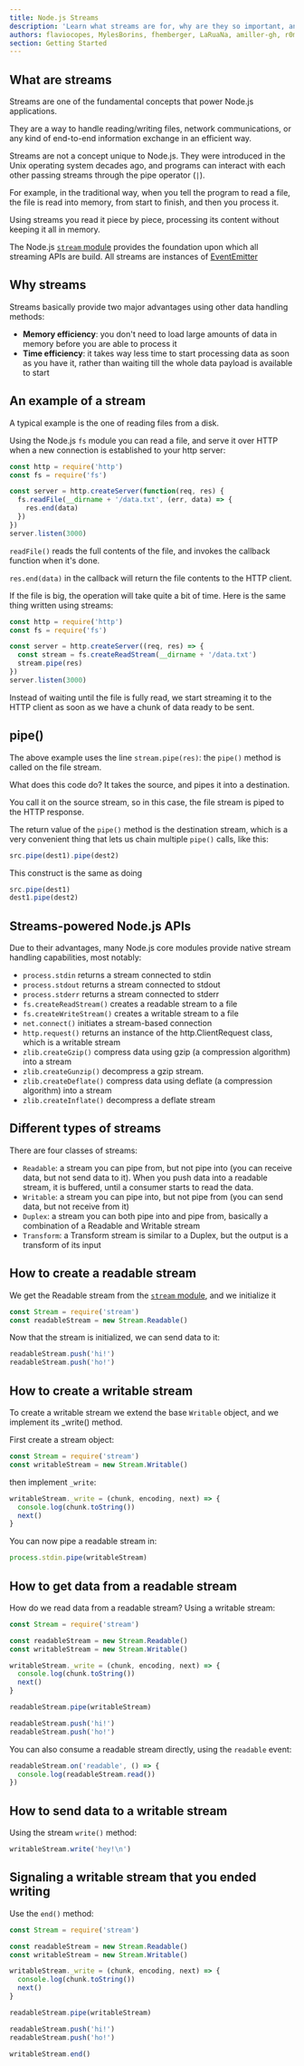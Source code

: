 ```yaml
---
title: Node.js Streams
description: 'Learn what streams are for, why are they so important, and how to use them.'
authors: flaviocopes, MylesBorins, fhemberger, LaRuaNa, amiller-gh, r0mflip, ahmadawais, 19shubham11
section: Getting Started
---
```


## What are streams

Streams are one of the fundamental concepts that power Node.js applications.

They are a way to handle reading/writing files, network communications, or any kind of end-to-end information exchange in an efficient way.

Streams are not a concept unique to Node.js. They were introduced in the Unix operating system decades ago, and programs can interact with each other passing streams through the pipe operator (`|`).

For example, in the traditional way, when you tell the program to read a file, the file is read into memory, from start to finish, and then you process it.

Using streams you read it piece by piece, processing its content without keeping it all in memory.

The Node.js [`stream` module](https://nodejs.org/api/stream.html) provides the foundation upon which all streaming APIs are build.
All streams are instances of [EventEmitter](https://nodejs.org/api/events.html#events_class_eventemitter)

## Why streams

Streams basically provide two major advantages using other data handling methods:

- **Memory efficiency**: you don't need to load large amounts of data in memory before you are able to process it
- **Time efficiency**: it takes way less time to start processing data as soon as you have it, rather than waiting till the whole data payload is available to start

## An example of a stream

A typical example is the one of reading files from a disk.

Using the Node.js `fs` module you can read a file, and serve it over HTTP when a new connection is established to your http server:

```js
const http = require('http')
const fs = require('fs')

const server = http.createServer(function(req, res) {
  fs.readFile(__dirname + '/data.txt', (err, data) => {
    res.end(data)
  })
})
server.listen(3000)
```

`readFile()` reads the full contents of the file, and invokes the callback function when it's done.

`res.end(data)` in the callback will return the file contents to the HTTP client.

If the file is big, the operation will take quite a bit of time. Here is the same thing written using streams:

```js
const http = require('http')
const fs = require('fs')

const server = http.createServer((req, res) => {
  const stream = fs.createReadStream(__dirname + '/data.txt')
  stream.pipe(res)
})
server.listen(3000)
```

Instead of waiting until the file is fully read, we start streaming it to the HTTP client as soon as we have a chunk of data ready to be sent.

## pipe()

The above example uses the line `stream.pipe(res)`: the `pipe()` method is called on the file stream.

What does this code do? It takes the source, and pipes it into a destination.

You call it on the source stream, so in this case, the file stream is piped to the HTTP response.

The return value of the `pipe()` method is the destination stream, which is a very convenient thing that lets us chain multiple `pipe()` calls, like this:

```js
src.pipe(dest1).pipe(dest2)
```

This construct is the same as doing

```js
src.pipe(dest1)
dest1.pipe(dest2)
```

## Streams-powered Node.js APIs

Due to their advantages, many Node.js core modules provide native stream handling capabilities, most notably:

- `process.stdin` returns a stream connected to stdin
- `process.stdout` returns a stream connected to stdout
- `process.stderr` returns a stream connected to stderr
- `fs.createReadStream()` creates a readable stream to a file
- `fs.createWriteStream()` creates a writable stream to a file
- `net.connect()` initiates a stream-based connection
- `http.request()` returns an instance of the http.ClientRequest class, which is a writable stream
- `zlib.createGzip()` compress data using gzip (a compression algorithm) into a stream
- `zlib.createGunzip()` decompress a gzip stream.
- `zlib.createDeflate()` compress data using deflate (a compression algorithm) into a stream
- `zlib.createInflate()` decompress a deflate stream

## Different types of streams

There are four classes of streams:

- `Readable`: a stream you can pipe from, but not pipe into (you can receive data, but not send data to it). When you push data into a readable stream, it is buffered, until a consumer starts to read the data.
- `Writable`: a stream you can pipe into, but not pipe from (you can send data, but not receive from it)
- `Duplex`: a stream you can both pipe into and pipe from, basically a combination of a Readable and Writable stream
- `Transform`: a Transform stream is similar to a Duplex, but the output is a transform of its input

## How to create a readable stream

We get the Readable stream from the [`stream` module](https://nodejs.org/api/stream.html), and we initialize it

```js
const Stream = require('stream')
const readableStream = new Stream.Readable()
```

Now that the stream is initialized, we can send data to it:

```js
readableStream.push('hi!')
readableStream.push('ho!')
```

## How to create a writable stream

To create a writable stream we extend the base `Writable` object, and we implement its \_write() method.

First create a stream object:

```js
const Stream = require('stream')
const writableStream = new Stream.Writable()
```

then implement `_write`:

```js
writableStream._write = (chunk, encoding, next) => {
  console.log(chunk.toString())
  next()
}
```

You can now pipe a
readable stream in:

```js
process.stdin.pipe(writableStream)
```

## How to get data from a readable stream

How do we read data from a readable stream? Using a writable stream:

```js
const Stream = require('stream')

const readableStream = new Stream.Readable()
const writableStream = new Stream.Writable()

writableStream._write = (chunk, encoding, next) => {
  console.log(chunk.toString())
  next()
}

readableStream.pipe(writableStream)

readableStream.push('hi!')
readableStream.push('ho!')
```

You can also consume a readable stream directly, using the `readable` event:

```js
readableStream.on('readable', () => {
  console.log(readableStream.read())
})
```

## How to send data to a writable stream

Using the stream `write()` method:

```js
writableStream.write('hey!\n')
```

## Signaling a writable stream that you ended writing

Use the `end()` method:

```js
const Stream = require('stream')

const readableStream = new Stream.Readable()
const writableStream = new Stream.Writable()

writableStream._write = (chunk, encoding, next) => {
  console.log(chunk.toString())
  next()
}

readableStream.pipe(writableStream)

readableStream.push('hi!')
readableStream.push('ho!')

writableStream.end()
```
